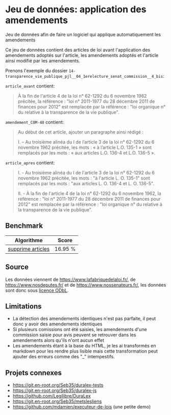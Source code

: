 # Jeu de données: application des amendements
Jeu de données afin de faire un logiciel qui applique automatiquement les amendements

Ce jeu de données contient des articles de loi avant l'application des amendements adoptés sur l'article, les amendements adoptés et l'article ainsi modifié par les amendements.

Prenons l'exemple du dossier `14-transparence_vie_publique_pjl__04_1erelecture_senat_commission__4_bis`:

`article_avant` contient:

>À la fin de l'article 4 de la loi n° 62-1292 du 6 novembre 1962 précitée, la référence : "loi n° 2011-1977 du 28 décembre 2011 de finances pour 2012" est remplacée par la référence : "loi organique n° du relative à la transparence de la vie publique".


`amendement_COM-40` contient:

>Au début de cet article, ajouter un paragraphe ainsi rédigé :
>
>I. – Au troisième alinéa du I de l’article 3 de la loi n° 62-1292 du 6 novembre 1962 précitée, les mots : « à l’article L.O. 135-1 » sont remplacés par les mots : « aux articles L.O. 136-4 et L.O. 136-5 ».


`article_apres` contient:

>I. - Au troisième alinéa du I de l'article 3 de la loi n° 62-1292 du 6 novembre 1962 précitée, les mots : "à l'article L. O. 135-1" sont remplacés par les mots : "aux articles L. O. 136-4 et L. O. 136-5".
>
>II. - À la fin de l'article 4 de la loi n° 62-1292 du 6 novembre 1962, la référence : "loi n° 2011-1977 du 28 décembre 2011 de finances pour 2012" est remplacée par la référence : "loi organique n° du relative à la transparence de la vie publique".

## Benchmark

| Algorithme        | Score   |
|-------------------|---------|
| [supprime articles](https://github.com/mdamien/demonstration-benchmark-application-des-amendements/blob/main/benchmark-suppression-simple.py) | 16.95 % |

## Source

Les données viennent de https://www.lafabriquedelaloi.fr/, de https://www.nosdeputes.fr/ et de https://www.nossenateurs.fr/, les données sont donc sous [licence ODbL](https://vvlibri.org/fr/licence/odbl-10/legalcode/unofficial).

## Limitations

- La détection des amendements identiques n'est pas parfaite, il peut donc y avoir des amendements identiques
- Si plusieurs comissions ont été saisies, les amendements d'une commission saisie pour avis peuvent se retrouver dans les amendements alors qu'ils n'ont aucun effet
- Les amendements étant à la base du HTML, je les ai transformés en markdown pour les rendre plus lisible mais cette transformation peut ajouter des erreurs comme des "_" intempestifs.

## Projets connexes

- https://git.en-root.org/Seb35/duralex-tests
- https://git.en-root.org/Seb35/duralex-js
- https://github.com/Legilibre/DuraLex
- https://git.en-root.org/Seb35/metslesliens
- https://github.com/mdamien/executeur-de-lois (une petite demo)
